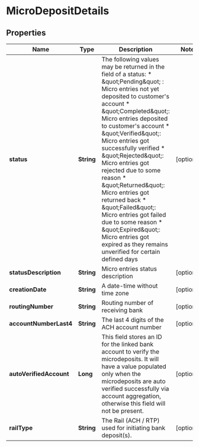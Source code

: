 

# MicroDepositDetails


## Properties

| Name | Type | Description | Notes |
|------------ | ------------- | ------------- | -------------|
|**status** | **String** | The following values may be returned in the field of a status:  * \&quot;Pending\&quot; : Micro entries not yet deposited to customer&#39;s account * \&quot;Completed\&quot;: Micro entries deposited to customer&#39;s account * \&quot;Verified\&quot;: Micro entries got successfully verified * \&quot;Rejected\&quot;: Micro entries got rejected due to some reason * \&quot;Returned\&quot;: Micro entries got returned back * \&quot;Failed\&quot;: Micro entries got failed due to some reason * \&quot;Expired\&quot;: Micro entries got expired as they remains unverified for certain defined days |  [optional] |
|**statusDescription** | **String** | Micro entries status description |  [optional] |
|**creationDate** | **String** | A date-time without time zone |  [optional] |
|**routingNumber** | **String** | Routing number of receiving bank |  [optional] |
|**accountNumberLast4** | **String** | The last 4 digits of the ACH account number |  [optional] |
|**autoVerifiedAccount** | **Long** | This field stores an ID for the linked bank account to verify the microdeposits. It will have a value populated only when the microdeposits are auto verified successfully via account aggregation, otherwise this field will not be present. |  [optional] |
|**railType** | **String** | The Rail (ACH / RTP) used for initiating bank deposit(s). |  [optional] |



